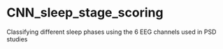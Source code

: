 # CNN_sleep_stage_scoring
Classifying different sleep phases using the 6 EEG channels used in PSD studies 
